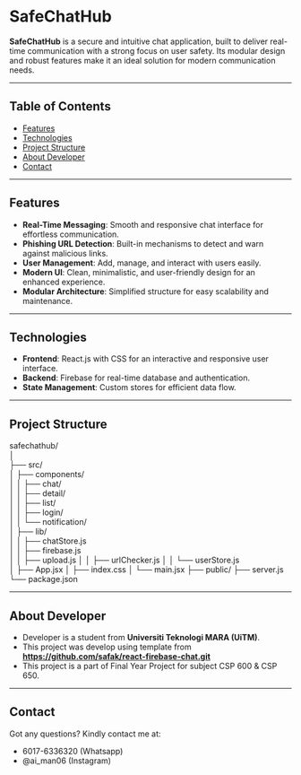 # SafeChatHub  

**SafeChatHub** is a secure and intuitive chat application, built to deliver real-time communication with a strong focus on user safety. Its modular design and robust features make it an ideal solution for modern communication needs.  

---

## Table of Contents  
- [Features](#features)  
- [Technologies](#technologies)  
- [Project Structure](#project-structure)  
- [About Developer](#about-developer)
- [Contact](#contact)   

---

## Features  
- **Real-Time Messaging**: Smooth and responsive chat interface for effortless communication.  
- **Phishing URL Detection**: Built-in mechanisms to detect and warn against malicious links.  
- **User Management**: Add, manage, and interact with users easily.  
- **Modern UI**: Clean, minimalistic, and user-friendly design for an enhanced experience.  
- **Modular Architecture**: Simplified structure for easy scalability and maintenance.  

---

## Technologies  
- **Frontend**: React.js with CSS for an interactive and responsive user interface.  
- **Backend**: Firebase for real-time database and authentication.  
- **State Management**: Custom stores for efficient data flow.  

---

## Project Structure

safechathub/  
│  
├── src/  
│   ├── components/  
│   │   ├── chat/  
│   │   ├── detail/  
│   │   ├── list/   
│   │   ├── login/  
│   │   └── notification/  
│   ├── lib/  
│   │   ├── chatStore.js  
│   │   ├── firebase.js  
│   │   ├── upload.js
│   │   ├── urlChecker.js
│   │   └── userStore.js  
│   ├── App.jsx 
│   ├── index.css
│   └── main.jsx
├── public/
├── server.js  
└── package.json  

---

## About Developer

- Developer is a student from **Universiti Teknologi MARA (UiTM)**.
- This project was develop using template from **https://github.com/safak/react-firebase-chat.git**
- This project is a part of Final Year Project for subject CSP 600 & CSP 650.

---

## Contact

Got any questions? Kindly contact me at:

- 6017-6336320 (Whatsapp)
- @ai_man06 (Instagram)